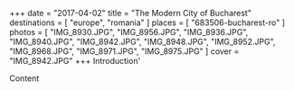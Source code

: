 +++
date   = "2017-04-02"
title  = "The Modern City of Bucharest"
destinations = [ "europe", "romania" ]
places = [ "683506-bucharest-ro" ]
photos = [
  "IMG_8930.JPG", "IMG_8956.JPG", "IMG_8936.JPG", "IMG_8940.JPG", "IMG_8942.JPG",
  "IMG_8948.JPG", "IMG_8952.JPG", "IMG_8968.JPG", "IMG_8971.JPG", "IMG_8975.JPG"
]
cover = "IMG_8942.JPG"
+++
Introduction'
<!--more-->

Content